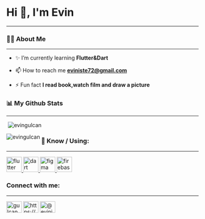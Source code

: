 
<h1 align="left">Hi 👋, I'm Evin </h1>
<hr/>
<h3>🙋‍♂️ About Me </h3>
<hr/>

- ✨ I’m currently learning **Flutter&Dart**

- 📫 How to reach me **eviniste72@gmail.com**

- ⚡ Fun fact **I read book,watch film and draw a picture**

<div><h3>📊 My Github Stats</h3>
<hr/>
<p>&nbsp;<img align="center" src="https://github-readme-stats.vercel.app/api?username=evingulcan&show_icons=true&locale=en" alt="evingulcan" /></p>
<p><img align="left" src="https://github-readme-stats.vercel.app/api/top-langs?username=evingulcan&show_icons=true&locale=en&layout=compact" alt="evingulcan" /></p>
</div>


<h3 align="left">🧠 Know / Using: </h3>
<hr/>
<p align="left">
<a href="https://flutter.dev" target="_blank" rel="noreferrer"> <img src="https://www.vectorlogo.zone/logos/flutterio/flutterio-icon.svg" alt="flutter" width="40" height="40"/> </a> 
<a href="https://dart.dev" target="_blank" rel="noreferrer"> <img src="https://www.vectorlogo.zone/logos/dartlang/dartlang-icon.svg" alt="dart" width="40"height="40"/> </a>
<a href="https://www.figma.com/" target="_blank" rel="noreferrer"> <img src="https://www.vectorlogo.zone/logos/figma/figma-icon.svg" alt="figma" width="40" height="40"/> </a> 
<a href="https://firebase.google.com/" target="_blank" rel="noreferrer"> <img src="https://www.vectorlogo.zone/logos/firebase/firebase-icon.svg" alt="firebase" width="40" height="40"/> </a> 
</p>

<h3 align="left">Connect with me: </h3>
<hr/>
<p align="left">
<a href="https://twitter.com/gulcan_evin" target="blank"><img align="center" src="https://raw.githubusercontent.com/rahuldkjain/github-profile-readme-generator/master/src/images/icons/Social/twitter.svg" alt="gulcan_evin" height="30" width="40" /></a>
<a href="https://linkedin.com/in/https://www.linkedin.com/in/evingulcan/" target="blank"><img align="center" src="https://raw.githubusercontent.com/rahuldkjain/github-profile-readme-generator/master/src/images/icons/Social/linked-in-alt.svg" alt="https://www.linkedin.com/in/evingulcan/" height="30" width="40" /></a>
<a href="https://medium.com/@eviniste72" target="blank"><img align="center" src="https://raw.githubusercontent.com/rahuldkjain/github-profile-readme-generator/master/src/images/icons/Social/medium.svg" alt="@eviniste72" height="30" width="40" /></a>
</p>
